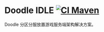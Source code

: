 # Doodle IDLE [![CI Maven](https://github.com/org-doodle/doodle-idle/actions/workflows/ci-maven.yml/badge.svg)](https://github.com/org-doodle/doodle-idle/actions/workflows/ci-maven.yml)

Doodle 分区分服放置游戏服务端架构解决方案。
